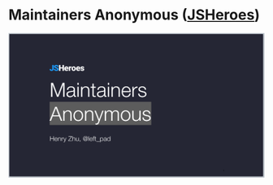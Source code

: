 # Maintainers Anonymous ([JSHeroes](https://jsheroes.io/speakers/henry-zhu))

[![](slide.png)](https://hzoo.github.io/maintainers-anonymous/)
